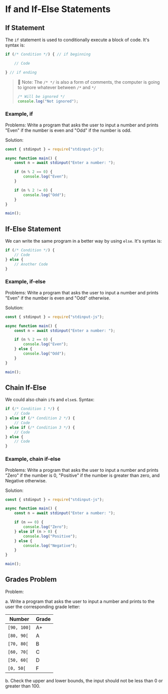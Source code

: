 # If and If-Else Statements

## If Statement

The `if` statement is used to conditionally execute a block of code. It's syntax is:

```js
if (/* Condition */) { // if beginning

    // Code

} // if ending
```

> 📝 Note: The `/* */` is also a form of comments, the computer is going to ignore whatever
> between `/*` and `*/`
>
> ```js
> /* Will be ignored */
> console.log("Not ignored");
> ```

### Example, if

Problems: Write a program that asks the user to input a number and prints "Even" if the number is even and "Odd" if the number is odd.

Solution:

```js
const { stdinput } = require("stdinput-js");

async function main() {
    const n = await stdinput("Enter a number: ");

    if (n % 2 == 0) {
        console.log("Even");
    }

    if (n % 2 != 0) {
        console.log("Odd");
    }
}

main();
```

## If-Else Statement

We can write the same program in a better way by using `else`. It's syntax is:

```js
if (/* Condition */) {
    // Code
} else {
    // Another Code
}
```

### Example, if-else

Problems: Write a program that asks the user to input a number and prints "Even" if the number is even and "Odd" otherwise.

Solution:

```js
const { stdinput } = require("stdinput-js");

async function main() {
    const n = await stdinput("Enter a number: ");

    if (n % 2 == 0) {
        console.log("Even");
    } else {
        console.log("Odd");
    }
}

main();
```

## Chain If-Else

We could also chain `if`s and `else`s. Syntax:

```js
if (/* Condition 1 */) {
    // Code
} else if (/* Condition 2 */) {
    // Code
} else if (/* Condition 3 */) {
    // Code
} else {
    // Code
}
```

### Example, chain if-else

Problems: Write a program that asks the user to input a number and prints "Zero" if the number is 0, "Positive" if the number is greater than zero, and Negative otherwise.

Solution:

```js
const { stdinput } = require("stdinput-js");

async function main() {
    const n = await stdinput("Enter a number: ");

    if (n == 0) {
        console.log("Zero");
    } else if (n > 0) {
        console.log("Positive");
    } else {
        console.log("Negative");
    }
}

main();
```

## Grades Problem

Problem:

a. Write a program that asks the user to input a number and prints to the user the corresponding grade letter:

| Number      | Grade |
| ----------- | ----- |
| `[90, 100]` | A+    |
| `[80, 90[`  | A     |
| `[70, 80[`  | B     |
| `[60, 70[`  | C     |
| `[50, 60[`  | D     |
| `[0, 50[`   | F     |

b. Check the upper and lower bounds, the input should not be less than 0 or greater than 100.

